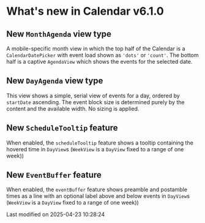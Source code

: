 # What's new in Calendar v6.1.0

## New `MonthAgenda` view type

A mobile-specific month view in which the top half of the Calendar is a `CalendarDatePicker` with event load
shown as `'dots'` or `'count'`. The bottom half is a captive `AgendaView` which shows the events for the
selected date.

<div class="external-example" data-file="Calendar/widget/CalendarMonthAgendaView.js"></div>

## New `DayAgenda` view type

This view shows a simple, serial view of events for a day, ordered by `startDate` ascending. The event block size
is determined purely by the content and the available width. No sizing is applied.

<div class="external-example" data-file="Calendar/widget/CalendarDayAgendaView.js"></div>

## New `ScheduleTooltip` feature

When enabled, the `scheduleTooltip` feature shows a tooltip containing the hovered time in `DayView`s (`WeekView` is
a `DayView` fixed to a range of one week))

<div class="external-example" data-file="Calendar/feature/ScheduleTooltip.js"></div>

## New `EventBuffer` feature

When enabled, the `eventBuffer` feature shows preamble and postamble times as a line with an optional label above and
below events in  `DayView`s (`WeekView` is a `DayView` fixed to a range of one week))

<div class="external-example" data-file="Calendar/feature/EventBuffer.js"></div>


<p class="last-modified">Last modified on 2025-04-23 10:28:24</p>